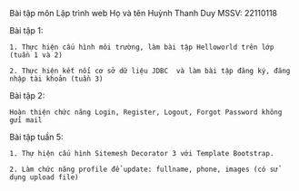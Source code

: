 Bài tập môn Lập trình web
Họ và tên Huỳnh Thanh Duy
MSSV: 22110118

Bài tập 1: 
    
    1. Thực hiện cấu hình môi trường, làm bài tập Helloworld trên lớp (tuần 1 và 2)

    2. Thực hiện kết nối cơ sở dữ liệu JDBC  và làm bài tập đăng ký, đăng nhập tài khoản (tuần 3)
    
Bài tập 2:

    Hoàn thiện chức năng Login, Register, Logout, Forgot Password không gửi mail

Bài tập tuần 5:

    1. Thự hiện cấu hình Sitemesh Decorator 3 với Template Bootstrap.
    
    2. Làm chức năng profile để update: fullname, phone, images (có sử dụng upload file)
    

